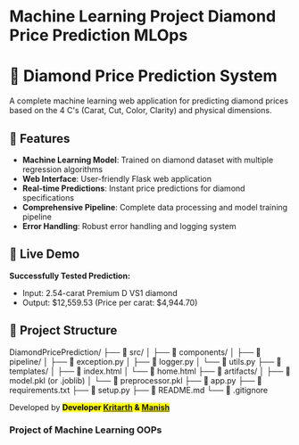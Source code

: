 # Machine Learning Project Diamond Price Prediction MLOps

# 💎 Diamond Price Prediction System

A complete machine learning web application for predicting diamond prices based on the 4 C's (Carat, Cut, Color, Clarity) and physical dimensions.

## 🌟 Features

- **Machine Learning Model**: Trained on diamond dataset with multiple regression algorithms
- **Web Interface**: User-friendly Flask web application
- **Real-time Predictions**: Instant price predictions for diamond specifications
- **Comprehensive Pipeline**: Complete data processing and model training pipeline
- **Error Handling**: Robust error handling and logging system

## 🚀 Live Demo

**Successfully Tested Prediction:**
- Input: 2.54-carat Premium D VS1 diamond
- Output: $12,559.53 (Price per carat: $4,944.70)

## 📁 Project Structure

DiamondPricePrediction/
├── 📁 src/
│   ├── 📁 components/
│   ├── 📁 pipeline/
│   ├── 📄 exception.py
│   ├── 📄 logger.py
│   └── 📄 utils.py
├── 📁 templates/
│   ├── 📄 index.html
│   └── 📄 home.html
├── 📁 artifacts/
│   ├── 📄 model.pkl (or .joblib)
│   └── 📄 preprocessor.pkl
├── 📄 app.py
├── 📄 requirements.txt
├── 📄 setup.py
├── 📄 README.md
└── 📄 .gitignore


Developed by
<mark> **Developer [Kritarth](https://github.com/Kritarth123-prince) & [Manish](https://github.com/Manish-Nailwal)** </mark> 
### Project of Machine Learning OOPs
